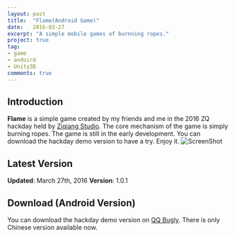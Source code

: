 ```yaml
---
layout: post
title:  "Flame(Android Game)"
date:   2016-03-27
excerpt: "A simple mobile games of burnning ropes."
project: true
tag:
- game
- andoird
- Unity3D
comments: true
---
```

## Introduction
**Flame** is a simple game created by my friends and me in the 2016 ZQ hackday held by [Ziqiang Studio](http://ziqiang.studio). The core mechanism of the game is simply burning ropes. 
The game is still in the early development. You can download the hackday demo version to have a try. Enjoy it.
![ScreenShot](http://7xread.com1.z0.glb.clouddn.com/22e6da53-1259-4ca0-b77d-3f1dd27329a5)

## Latest Version
**Updated**: March 27th, 2016
**Version**: 1.0.1


## Download (Android Version)
You can download the hackday demo version on [QQ Bugly](http://beta.qq.com/m/12u4). There is only Chinese version available now.
